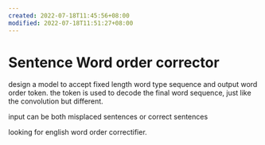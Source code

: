 ```yaml
---
created: 2022-07-18T11:45:56+08:00
modified: 2022-07-18T11:51:27+08:00
---
```


# Sentence Word order corrector

design a model to accept fixed length word type sequence and output word order token. the token is used to decode the final word sequence, just like the convolution but different.

input can be both misplaced sentences or correct sentences

looking for english word order correctifier.
